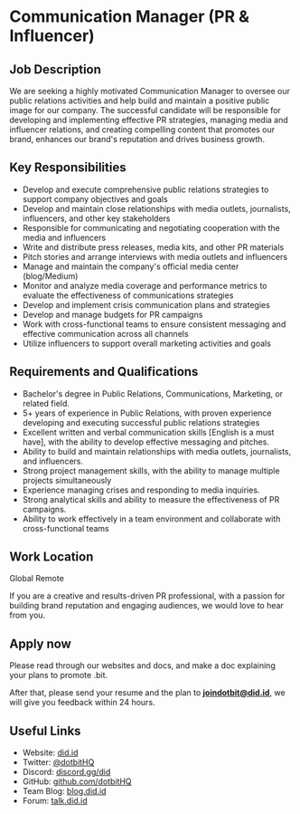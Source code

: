 # Communication Manager (PR & Influencer) 

## Job Description

We are seeking a highly motivated Communication Manager to oversee our public relations activities and help build and maintain a positive public image for our company. The successful candidate will be responsible for developing and implementing effective PR strategies, managing media and influencer relations, and creating compelling content that promotes our brand, enhances our brand's reputation and drives business growth.

## Key Responsibilities

- Develop and execute comprehensive public relations strategies to support company objectives and goals
- Develop and maintain close relationships with media outlets, journalists, influencers, and other key stakeholders
- Responsible for communicating and negotiating cooperation with the media and influencers
- Write and distribute press releases, media kits, and other PR materials
- Pitch stories and arrange interviews with media outlets and influencers
- Manage and maintain the company's official media center (blog/Medium)
- Monitor and analyze media coverage and performance metrics to evaluate the effectiveness of communications strategies
- Develop and implement crisis communication plans and strategies
- Develop and manage budgets for PR campaigns
- Work with cross-functional teams to ensure consistent messaging and effective communication across all channels
- Utilize influencers to support overall marketing activities and goals

## Requirements and Qualifications

- Bachelor's degree in Public Relations, Communications, Marketing, or related field.
- 5+ years of experience in Public Relations, with proven experience developing and executing successful public relations strategies
- Excellent written and verbal communication skills [English is a must have], with the ability to develop effective messaging and pitches.
- Ability to build and maintain relationships with media outlets, journalists, and influencers.
- Strong project management skills, with the ability to manage multiple projects simultaneously
- Experience managing crises and responding to media inquiries.
- Strong analytical skills and ability to measure the effectiveness of PR campaigns.
- Ability to work effectively in a team environment and collaborate with cross-functional teams

## Work Location

Global Remote


If you are a creative and results-driven PR professional, with a passion for building brand reputation and engaging audiences, we would love to hear from you.

## Apply now

Please read through our websites and docs, and make a doc explaining your plans to promote .bit.

After that, please send your resume and the plan to **joindotbit@did.id**, we will give you feedback within 24 hours.

## Useful Links
- Website: [did.id](https://did.id)
- Twitter: [@dotbitHQ](https://twitter.com/dotbithq)
- Discord: [discord.gg/did](https://discord.gg/did)
- GitHub: [github.com/dotbitHQ](https://github.com/dotbitHQ)
- Team Blog: [blog.did.id](https://blog.did.id)
- Forum: [talk.did.id](https://talk.did.id)